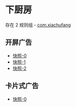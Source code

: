 # 下厨房

存在 2 规则组 - [com.xiachufang](/src/apps/com.xiachufang.ts)

## 开屏广告

- [快照-0](https://i.gkd.li/import/12505985)
- [快照-1](https://i.gkd.li/import/12506014)
- [快照-2](https://i.gkd.li/import/12506041)

## 卡片式广告

- [快照-0](https://i.gkd.li/import/13348710)
